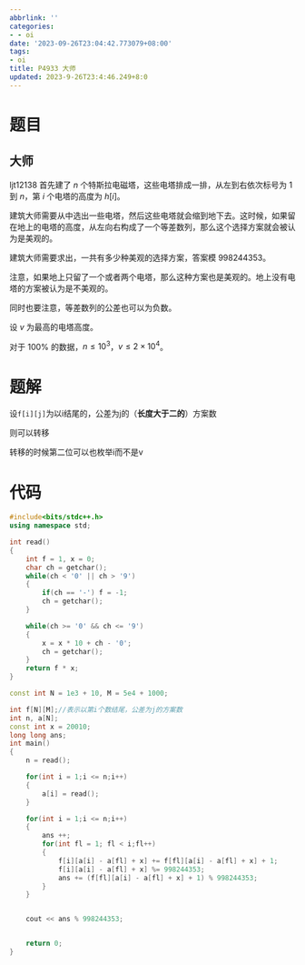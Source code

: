 ```yaml
---
abbrlink: ''
categories:
- - oi
date: '2023-09-26T23:04:42.773079+08:00'
tags:
- oi
title: P4933 大师
updated: 2023-9-26T23:4:46.249+8:0
---
```

# 题目

## 大师

ljt12138 首先建了 $n$ 个特斯拉电磁塔，这些电塔排成一排，从左到右依次标号为 $1$ 到 $n$，第 $i$ 个电塔的高度为 $h[i]$。

建筑大师需要从中选出一些电塔，然后这些电塔就会缩到地下去。这时候，如果留在地上的电塔的高度，从左向右构成了一个等差数列，那么这个选择方案就会被认为是美观的。

建筑大师需要求出，一共有多少种美观的选择方案，答案模 $998244353$。

注意，如果地上只留了一个或者两个电塔，那么这种方案也是美观的。地上没有电塔的方案被认为是不美观的。

同时也要注意，等差数列的公差也可以为负数。

设 $v$ 为最高的电塔高度。

对于 $100\%$ 的数据，$n \le 10^3$，$v \leq2 \times 10^4$。

# 题解

设`f[i][j]`为以i结尾的，公差为j的（**长度大于二的**）方案数

则可以转移

转移的时候第二位可以也枚举i而不是v

# 代码

```cpp
#include<bits/stdc++.h>
using namespace std;

int read()
{
	int f = 1, x = 0;
	char ch = getchar();
	while(ch < '0' || ch > '9')
	{
		if(ch == '-') f = -1;
		ch = getchar();
	}

	while(ch >= '0' && ch <= '9')
	{
		x = x * 10 + ch - '0';
		ch = getchar();
	}
	return f * x;
}

const int N = 1e3 + 10, M = 5e4 + 1000;

int f[N][M];//表示以第i个数结尾，公差为j的方案数 
int n, a[N];
const int x = 20010;
long long ans;
int main()
{
	n = read();

	for(int i = 1;i <= n;i++)
	{
		a[i] = read();
	}

	for(int i = 1;i <= n;i++)
	{
		ans ++;
		for(int fl = 1; fl < i;fl++)
		{
			f[i][a[i] - a[fl] + x] += f[fl][a[i] - a[fl] + x] + 1;
			f[i][a[i] - a[fl] + x] %= 998244353;
			ans += (f[fl][a[i] - a[fl] + x] + 1) % 998244353;
		}
	}


	cout << ans % 998244353;


	return 0;
}
```
